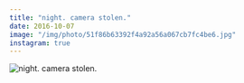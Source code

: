 ```yaml
---
title: "night. camera stolen."
date: 2016-10-07
image: "/img/photo/51f86b63392f4a92a56a067cb7fc4be6.jpg"
instagram: true
---
```


![night. camera stolen.](/img/photo/51f86b63392f4a92a56a067cb7fc4be6.jpg)
